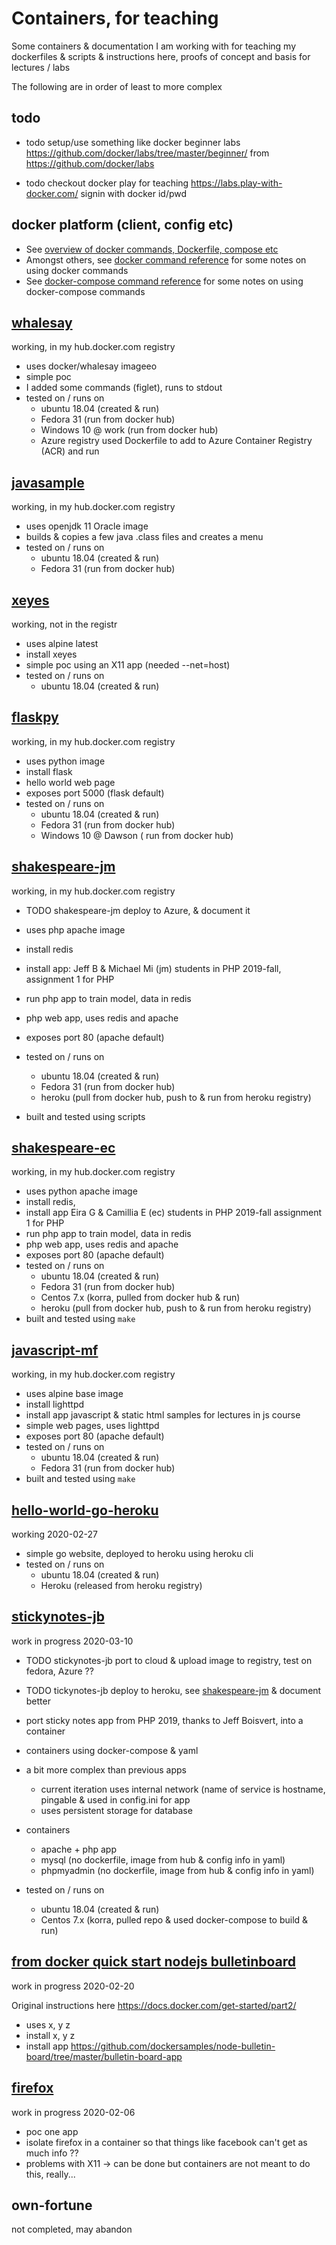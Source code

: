 # Containers, for teaching
Some containers & documentation I am working with  for teaching
my dockerfiles & scripts & instructions here, proofs of concept and basis for lectures / labs 

The following are in order of least to more complex

## todo
* todo setup/use something like docker beginner labs https://github.com/docker/labs/tree/master/beginner/
from https://github.com/docker/labs  

* todo  checkout docker play for teaching https://labs.play-with-docker.com/  signin with docker id/pwd

## docker platform (client, config etc)

* See [overview of docker commands, Dockerfile, compose etc](docker-usage-overview)
* Amongst others, see  [docker command reference](docker-usage-overview/DOCKERCMDS.md) for some notes on using docker commands
* See [docker-compose command reference](docker-usage-overview/DOCKERCOMPOSECMDS.md)  for some notes on using docker-compose commands

## [whalesay](whalesay)
working, in my hub.docker.com registry

* uses docker/whalesay imageeo 
* simple poc
* I added  some commands (figlet), runs to stdout 
* tested on / runs on 
    * ubuntu 18.04 (created & run)
    * Fedora 31 (run from docker hub)
    * Windows 10 @ work (run from docker hub)
    * Azure registry used Dockerfile to add to Azure Container Registry (ACR) and run

## [javasample](simple-java) 
working, in my hub.docker.com registry

* uses openjdk 11 Oracle image
* builds & copies a few java .class files and creates a menu
* tested on / runs on
    * ubuntu 18.04 (created & run)
    * Fedora 31 (run from docker hub)
## [xeyes](xeyes) 
working, not in the registr

* uses alpine latest
* install xeyes
* simple poc using an X11 app (needed --net=host)
* tested on / runs on 
    * ubuntu 18.04 (created & run)

## [flaskpy](flaskpy) 
working, in my hub.docker.com registry

* uses python image
* install flask
* hello world web page
* exposes port 5000 \(flask default\)
* tested on / runs on
    * ubuntu 18.04 (created & run)
    * Fedora 31 (run from docker hub)
    * Windows 10 @ Dawson ( run from docker hub)

## [shakespeare-jm](shakespeare-jm)
working, in my hub.docker.com registry

* TODO shakespeare-jm deploy to Azure,  & document it 

* uses php apache image
* install redis
* install app: Jeff B & Michael Mi (jm) students in PHP  2019-fall, assignment 1 for PHP 
* run php app to train model, data in redis
* php web app, uses redis and apache
* exposes port 80 \(apache default\)
* tested on / runs on
    * ubuntu 18.04 (created & run)
    * Fedora 31 (run from docker hub)
    * heroku  (pull from docker hub, push to & run from heroku registry) 
* built and tested using scripts

## [shakespeare-ec](shakespeare-ec)
working, in my hub.docker.com registry

* uses python apache image
* install redis, 
* install app Eira G & Camillia E (ec) students in PHP  2019-fall assignment 1 for PHP 
* run php app to train model, data in redis
* php web app, uses redis and apache
* exposes port 80 \(apache default\)
* tested on / runs on
    * ubuntu 18.04 (created & run)
    * Fedora 31 (run from docker hub)
    * Centos 7.x (korra, pulled from docker hub & run)
    * heroku  (pull from docker hub, push to & run from heroku registry) 
* built and tested using `make`

## [javascript-mf](js-mf)
working, in my hub.docker.com registry

* uses alpine base image
* install lighttpd
* install app javascript & static html samples for lectures in js course
* simple web pages, uses lighttpd
* exposes port 80 \(apache default\)
* tested on / runs on
    * ubuntu 18.04 (created & run)
    * Fedora 31 (run from docker hub)
* built and tested using `make`

## [hello-world-go-heroku](hello-world-go-heroku)
working 2020-02-27

* simple go website, deployed to heroku using heroku cli
* tested on / runs on
    * ubuntu 18.04 (created & run)
    * Heroku (released from heroku registry)

## [stickynotes-jb](stickynotes-jb)
work in progress 2020-03-10
* TODO stickynotes-jb port to cloud & upload image to registry, test on fedora, Azure ??
* TODO tickynotes-jb  deploy to heroku, see [shakespeare-jm](shakespeare-jm) & document better

* port sticky notes app from PHP 2019, thanks to Jeff Boisvert, into a container
* containers using docker-compose & yaml
* a bit more complex than previous apps
    * current iteration uses internal network (name of service is hostname, pingable & used in config.ini for app
    * uses persistent storage for database 
* containers
    * apache + php app 
    * mysql   (no dockerfile, image from hub & config info in yaml)
    * phpmyadmin  (no dockerfile, image from hub & config info in yaml)
* tested on / runs on
    * ubuntu 18.04 (created & run)
    * Centos 7.x (korra, pulled repo & used docker-compose to build & run)

## [from docker quick start nodejs bulletinboard](docker-nodejs-bulletinboard)
work in progress 2020-02-20

Original instructions here https://docs.docker.com/get-started/part2/

* uses x, y z 
* install x, y z
* install app https://github.com/dockersamples/node-bulletin-board/tree/master/bulletin-board-app

## [firefox](firefox)
work in progress 2020-02-06

* poc one app 
* isolate firefox in a container so that things like facebook can't get as much info ?? 
* problems with X11 -> can be done but containers are not meant to do this, really...

## own-fortune 
not completed, may abandon

